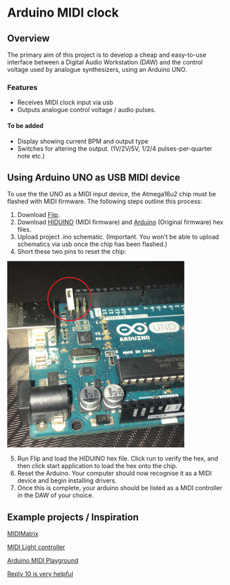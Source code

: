 # Arduino MIDI clock

## Overview

The primary aim of this project is to develop a cheap and easy-to-use interface between a Digital Audio Workstation (DAW) and the control voltage used by analogue synthesizers, using an Arduino UNO.

### Features

 * Receives MIDI clock input via usb
 * Outputs analogue control voltage / audio pulses. 

#### To be added
 * Display showing current BPM and output type
 * Switches for altering the output. (1V/2V/5V, 1/2/4 pulses-per-quarter note etc.)

## Using Arduino UNO as USB MIDI device

To use the the UNO as a MIDI input device, the Atmega16u2 chip must be flashed with MIDI firmware.
The following steps outline this process:

1. Download [Flip](https://www.microchip.com/developmenttools/ProductDetails/FLIP).
2. Download [HIDUINO](https://github.com/ddiakopoulos/hiduino/tree/master/compiled_firmwares) (MIDI firmware) and [Arduino](https://github.com/arduino/ArduinoCore-avr/tree/master/firmwares/atmegaxxu2/arduino-usbserial) (Original firmware) hex files. 
3. Upload project .ino schematic. (Important. You won't be able to upload schematics via usb once the chip has been flashed.)
4. Short these two pins to reset the chip: 

![atmega_rst_pins](/atmega16u2_rst.png "Atmega16u2 reset pins")

5. Run Flip and load the HIDUINO hex file. Click run to verify the hex, and then click start application to load the hex onto the chip.
6. Reset the Arduino. Your computer should now recognise it as a MIDI device and begin installing drivers. 
7. Once this is complete, your arduino should be listed as a MIDI controller in the DAW of your choice. 


## Example projects / Inspiration
[MIDIMatrix](http://www.erikoostveen.co.uk/#anchor2)

[MIDI Light controller](https://www.youtube.com/watch?v=98BkaUU0cMQ)

[Arduino MIDI Playground](http://playground.arduino.cc/Main/MIDILibrary)

[Reply 10 is very helpful](http://forum.arduino.cc/index.php/topic,52076.0.html)